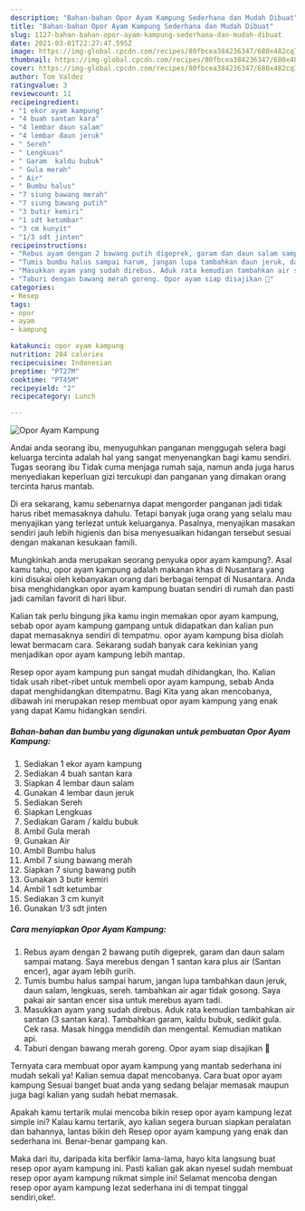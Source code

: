 ```yaml
---
description: "Bahan-bahan Opor Ayam Kampung Sederhana dan Mudah Dibuat"
title: "Bahan-bahan Opor Ayam Kampung Sederhana dan Mudah Dibuat"
slug: 1127-bahan-bahan-opor-ayam-kampung-sederhana-dan-mudah-dibuat
date: 2021-03-01T22:27:47.595Z
image: https://img-global.cpcdn.com/recipes/80fbcea384236347/680x482cq70/opor-ayam-kampung-foto-resep-utama.jpg
thumbnail: https://img-global.cpcdn.com/recipes/80fbcea384236347/680x482cq70/opor-ayam-kampung-foto-resep-utama.jpg
cover: https://img-global.cpcdn.com/recipes/80fbcea384236347/680x482cq70/opor-ayam-kampung-foto-resep-utama.jpg
author: Tom Valdez
ratingvalue: 3
reviewcount: 11
recipeingredient:
- "1 ekor ayam kampung"
- "4 buah santan kara"
- "4 lembar daun salam"
- "4 lembar daun jeruk"
- " Sereh"
- " Lengkuas"
- " Garam  kaldu bubuk"
- " Gula merah"
- " Air"
- " Bumbu halus"
- "7 siung bawang merah"
- "7 siung bawang putih"
- "3 butir kemiri"
- "1 sdt ketumbar"
- "3 cm kunyit"
- "1/3 sdt jinten"
recipeinstructions:
- "Rebus ayam dengan 2 bawang putih digeprek, garam dan daun salam sampai matang. Saya merebus dengan 1 santan kara plus air (Santan encer), agar ayam lebih gurih."
- "Tumis bumbu halus sampai harum, jangan lupa tambahkan daun jeruk, daun salam, lengkuas, sereh. tambahkan air agar tidak gosong. Saya pakai air santan encer sisa untuk merebus ayam tadi."
- "Masukkan ayam yang sudah direbus. Aduk rata kemudian tambahkan air santan (3 santan kara). Tambahkan garam, kaldu bubuk, sedikit gula. Cek rasa. Masak hingga mendidih dan mengental. Kemudian matikan api."
- "Taburi dengan bawang merah goreng. Opor ayam siap disajikan 🥰"
categories:
- Resep
tags:
- opor
- ayam
- kampung

katakunci: opor ayam kampung 
nutrition: 284 calories
recipecuisine: Indonesian
preptime: "PT27M"
cooktime: "PT45M"
recipeyield: "2"
recipecategory: Lunch

---
```



![Opor Ayam Kampung](https://img-global.cpcdn.com/recipes/80fbcea384236347/680x482cq70/opor-ayam-kampung-foto-resep-utama.jpg)

Andai anda seorang ibu, menyuguhkan panganan menggugah selera bagi keluarga tercinta adalah hal yang sangat menyenangkan bagi kamu sendiri. Tugas seorang ibu Tidak cuma menjaga rumah saja, namun anda juga harus menyediakan keperluan gizi tercukupi dan panganan yang dimakan orang tercinta harus mantab.

Di era  sekarang, kamu sebenarnya dapat mengorder panganan jadi tidak harus ribet memasaknya dahulu. Tetapi banyak juga orang yang selalu mau menyajikan yang terlezat untuk keluarganya. Pasalnya, menyajikan masakan sendiri jauh lebih higienis dan bisa menyesuaikan hidangan tersebut sesuai dengan makanan kesukaan famili. 



Mungkinkah anda merupakan seorang penyuka opor ayam kampung?. Asal kamu tahu, opor ayam kampung adalah makanan khas di Nusantara yang kini disukai oleh kebanyakan orang dari berbagai tempat di Nusantara. Anda bisa menghidangkan opor ayam kampung buatan sendiri di rumah dan pasti jadi camilan favorit di hari libur.

Kalian tak perlu bingung jika kamu ingin memakan opor ayam kampung, sebab opor ayam kampung gampang untuk didapatkan dan kalian pun dapat memasaknya sendiri di tempatmu. opor ayam kampung bisa diolah lewat bermacam cara. Sekarang sudah banyak cara kekinian yang menjadikan opor ayam kampung lebih mantap.

Resep opor ayam kampung pun sangat mudah dihidangkan, lho. Kalian tidak usah ribet-ribet untuk membeli opor ayam kampung, sebab Anda dapat menghidangkan ditempatmu. Bagi Kita yang akan mencobanya, dibawah ini merupakan resep membuat opor ayam kampung yang enak yang dapat Kamu hidangkan sendiri.

<!--inarticleads1-->

##### Bahan-bahan dan bumbu yang digunakan untuk pembuatan Opor Ayam Kampung:

1. Sediakan 1 ekor ayam kampung
1. Sediakan 4 buah santan kara
1. Siapkan 4 lembar daun salam
1. Gunakan 4 lembar daun jeruk
1. Sediakan  Sereh
1. Siapkan  Lengkuas
1. Sediakan  Garam / kaldu bubuk
1. Ambil  Gula merah
1. Gunakan  Air
1. Ambil  Bumbu halus
1. Ambil 7 siung bawang merah
1. Siapkan 7 siung bawang putih
1. Gunakan 3 butir kemiri
1. Ambil 1 sdt ketumbar
1. Sediakan 3 cm kunyit
1. Gunakan 1/3 sdt jinten




<!--inarticleads2-->

##### Cara menyiapkan Opor Ayam Kampung:

1. Rebus ayam dengan 2 bawang putih digeprek, garam dan daun salam sampai matang. Saya merebus dengan 1 santan kara plus air (Santan encer), agar ayam lebih gurih.
1. Tumis bumbu halus sampai harum, jangan lupa tambahkan daun jeruk, daun salam, lengkuas, sereh. tambahkan air agar tidak gosong. Saya pakai air santan encer sisa untuk merebus ayam tadi.
1. Masukkan ayam yang sudah direbus. Aduk rata kemudian tambahkan air santan (3 santan kara). Tambahkan garam, kaldu bubuk, sedikit gula. Cek rasa. Masak hingga mendidih dan mengental. Kemudian matikan api.
1. Taburi dengan bawang merah goreng. Opor ayam siap disajikan 🥰




Ternyata cara membuat opor ayam kampung yang mantab sederhana ini mudah sekali ya! Kalian semua dapat mencobanya. Cara buat opor ayam kampung Sesuai banget buat anda yang sedang belajar memasak maupun juga bagi kalian yang sudah hebat memasak.

Apakah kamu tertarik mulai mencoba bikin resep opor ayam kampung lezat simple ini? Kalau kamu tertarik, ayo kalian segera buruan siapkan peralatan dan bahannya, lantas bikin deh Resep opor ayam kampung yang enak dan sederhana ini. Benar-benar gampang kan. 

Maka dari itu, daripada kita berfikir lama-lama, hayo kita langsung buat resep opor ayam kampung ini. Pasti kalian gak akan nyesel sudah membuat resep opor ayam kampung nikmat simple ini! Selamat mencoba dengan resep opor ayam kampung lezat sederhana ini di tempat tinggal sendiri,oke!.

